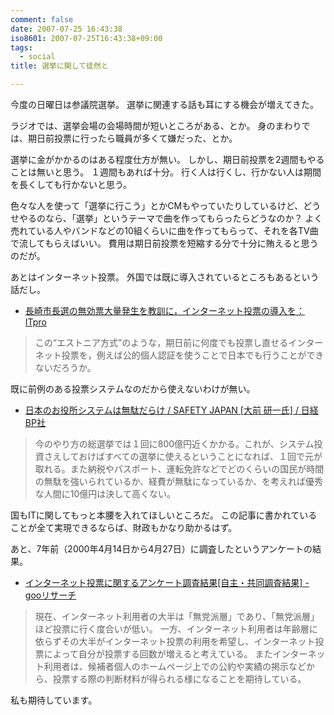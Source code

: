```yaml
---
comment: false
date: 2007-07-25 16:43:38
iso8601: 2007-07-25T16:43:38+09:00
tags:
  - social
title: 選挙に関して徒然と

---
```


今度の日曜日は参議院選挙。
選挙に関連する話も耳にする機会が増えてきた。

ラジオでは、選挙会場の会場時間が短いところがある、とか。
身のまわりでは、期日前投票に行ったら職員が多くて嫌だった、とか。

選挙に金がかかるのはある程度仕方が無い。
しかし、期日前投票を2週間もやることは無いと思う。
１週間もあれば十分。
行く人は行くし、行かない人は期間を長くしても行かないと思う。

色々な人を使って「選挙に行こう」とかCMもやっていたりしているけど、どうせやるのなら、「選挙」というテーマで曲を作ってもらったらどうなのか？
よく売れている人やバンドなどの10組くらいに曲を作ってもらって、それを各TV曲で流してもらえばいい。
費用は期日前投票を短縮する分で十分に賄えると思うのだが。

あとはインターネット投票。
外国では既に導入されているところもあるという話だし。

- <a href="http://itpro.nikkeibp.co.jp/article/OPINION/20070427/269777/">長崎市長選の無効票大量発生を教訓に，インターネット投票の導入を：ITpro</a>

<blockquote>この“エストニア方式”のような，期日前に何度でも投票し直せるインターネット投票を，例えば公的個人認証を使うことで日本でも行うことができないだろうか。</blockquote>

既に前例のある投票システムなのだから使えないわけが無い。

- <a href="http://www.nikkeibp.co.jp/sj/2/column/a/90/">日本のお役所システムは無駄だらけ / SAFETY JAPAN [大前 研一氏] / 日経BP社</a>

<blockquote>今のやり方の総選挙では１回に800億円近くかかる。これが、システム投資さえしておけばすべての選挙に使えるということになれば、１回で元が取れる。また納税やパスポート、運転免許などでどのくらいの国民が時間の無駄を強いられているか、経費が無駄になっているか、を考えれば優秀な人間に10億円は決して高くない。</blockquote>

国もITに関してもっと本腰を入れてほしいところだ。
この記事に書かれていることが全て実現できるならば、財政もかなり助かるはず。

あと、7年前（2000年4月14日から4月27日）に調査したというアンケートの結果。

- <a href="http://research.nttcoms.com/index.html">インターネット投票に関するアンケート調査結果[自主・共同調査結果] - gooリサーチ</a>

<blockquote>現在、インターネット利用者の大半は「無党派層」であり、「無党派層」ほど投票に行く度合いが低い。
一方、インターネット利用者は年齢層に依らずその大半がインターネット投票の利用を希望し、インターネット投票によって自分が投票する回数が増えると考えている。
またインターネット利用者は、候補者個人のホームページ上での公約や実績の掲示などから、投票する際の判断材料が得られる様になることを期待している。</blockquote>

私も期待しています。

